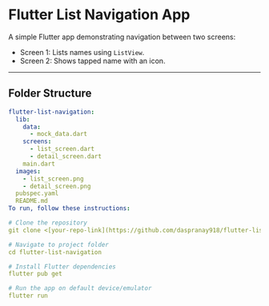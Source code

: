 # Flutter List Navigation App

A simple Flutter app demonstrating navigation between two screens:  
- Screen 1: Lists names using `ListView`.  
- Screen 2: Shows tapped name with an icon.  

---

## Folder Structure

```yaml
flutter-list-navigation:
  lib:
    data:
      - mock_data.dart
    screens:
      - list_screen.dart
      - detail_screen.dart
    main.dart
  images:
    - list_screen.png
    - detail_screen.png
  pubspec.yaml
  README.md
To run, follow these instructions:

# Clone the repository
git clone <[your-repo-link](https://github.com/daspranay918/flutter-list-navigation)>

# Navigate to project folder
cd flutter-list-navigation

# Install Flutter dependencies
flutter pub get

# Run the app on default device/emulator
flutter run

